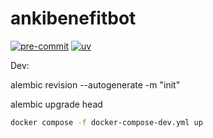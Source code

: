# ankibenefitbot

[![pre-commit](https://img.shields.io/badge/pre--commit-enabled-brightgreen?logo=pre-commit)](https://github.com/pre-commit/pre-commit)
[![uv](https://img.shields.io/endpoint?url=https://raw.githubusercontent.com/astral-sh/uv/main/assets/badge/v0.json)](https://github.com/astral-sh/uv)

Dev:

alembic revision --autogenerate -m "init"

alembic upgrade head

```bash
docker compose -f docker-compose-dev.yml up
```
